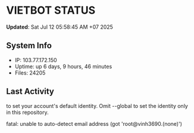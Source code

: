 # VIETBOT STATUS
**Updated**: Sat Jul 12 05:58:45 AM +07 2025

## System Info
- IP: 103.77.172.150
- Uptime: up 6 days, 9 hours, 46 minutes
- Files: 24205

## Last Activity

to set your account's default identity.
Omit --global to set the identity only in this repository.

fatal: unable to auto-detect email address (got 'root@vinh3690.(none)')
